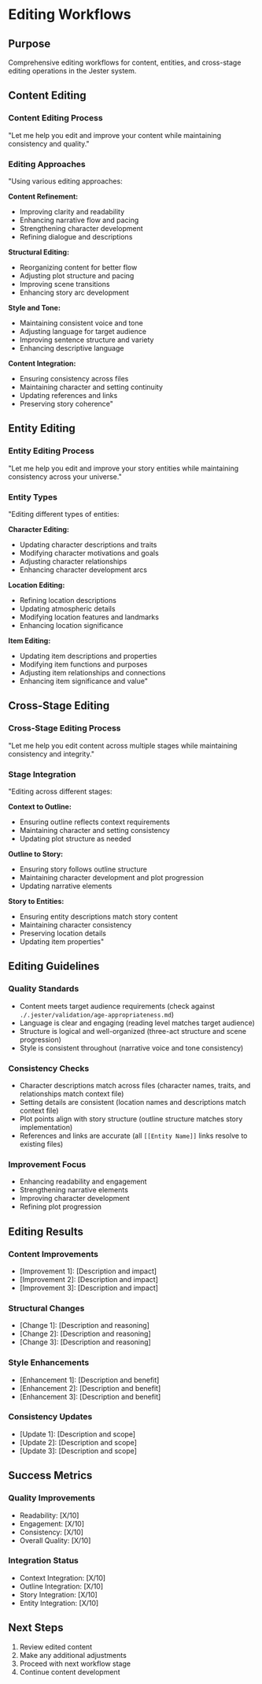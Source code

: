 

# Editing Workflows

## Purpose

Comprehensive editing workflows for content, entities, and cross-stage editing operations in the Jester system.

## Content Editing

### Content Editing Process
"Let me help you edit and improve your content while maintaining consistency and quality."

### Editing Approaches
"Using various editing approaches:

**Content Refinement:**
- Improving clarity and readability
- Enhancing narrative flow and pacing
- Strengthening character development
- Refining dialogue and descriptions

**Structural Editing:**
- Reorganizing content for better flow
- Adjusting plot structure and pacing
- Improving scene transitions
- Enhancing story arc development

**Style and Tone:**
- Maintaining consistent voice and tone
- Adjusting language for target audience
- Improving sentence structure and variety
- Enhancing descriptive language

**Content Integration:**
- Ensuring consistency across files
- Maintaining character and setting continuity
- Updating references and links
- Preserving story coherence"

## Entity Editing

### Entity Editing Process
"Let me help you edit and improve your story entities while maintaining consistency across your universe."

### Entity Types
"Editing different types of entities:

**Character Editing:**
- Updating character descriptions and traits
- Modifying character motivations and goals
- Adjusting character relationships
- Enhancing character development arcs

**Location Editing:**
- Refining location descriptions
- Updating atmospheric details
- Modifying location features and landmarks
- Enhancing location significance

**Item Editing:**
- Updating item descriptions and properties
- Modifying item functions and purposes
- Adjusting item relationships and connections
- Enhancing item significance and value"

## Cross-Stage Editing

### Cross-Stage Editing Process
"Let me help you edit content across multiple stages while maintaining consistency and integrity."

### Stage Integration
"Editing across different stages:

**Context to Outline:**
- Ensuring outline reflects context requirements
- Maintaining character and setting consistency
- Updating plot structure as needed

**Outline to Story:**
- Ensuring story follows outline structure
- Maintaining character development and plot progression
- Updating narrative elements

**Story to Entities:**
- Ensuring entity descriptions match story content
- Maintaining character consistency
- Preserving location details
- Updating item properties"

## Editing Guidelines

### Quality Standards
- Content meets target audience requirements (check against `./.jester/validation/age-appropriateness.md`)
- Language is clear and engaging (reading level matches target audience)
- Structure is logical and well-organized (three-act structure and scene progression)
- Style is consistent throughout (narrative voice and tone consistency)

### Consistency Checks
- Character descriptions match across files (character names, traits, and relationships match context file)
- Setting details are consistent (location names and descriptions match context file)
- Plot points align with story structure (outline structure matches story implementation)
- References and links are accurate (all `[[Entity Name]]` links resolve to existing files)

### Improvement Focus
- Enhancing readability and engagement
- Strengthening narrative elements
- Improving character development
- Refining plot progression

## Editing Results

### Content Improvements
- [Improvement 1]: [Description and impact]
- [Improvement 2]: [Description and impact]
- [Improvement 3]: [Description and impact]

### Structural Changes
- [Change 1]: [Description and reasoning]
- [Change 2]: [Description and reasoning]
- [Change 3]: [Description and reasoning]

### Style Enhancements
- [Enhancement 1]: [Description and benefit]
- [Enhancement 2]: [Description and benefit]
- [Enhancement 3]: [Description and benefit]

### Consistency Updates
- [Update 1]: [Description and scope]
- [Update 2]: [Description and scope]
- [Update 3]: [Description and scope]

## Success Metrics

### Quality Improvements
- Readability: [X/10]
- Engagement: [X/10]
- Consistency: [X/10]
- Overall Quality: [X/10]

### Integration Status
- Context Integration: [X/10]
- Outline Integration: [X/10]
- Story Integration: [X/10]
- Entity Integration: [X/10]

## Next Steps

1. Review edited content
2. Make any additional adjustments
3. Proceed with next workflow stage
4. Continue content development
